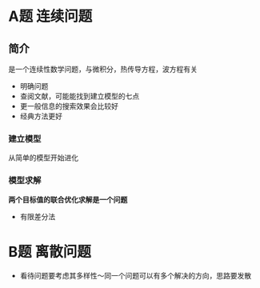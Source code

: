 # A题 连续问题

## 简介
是一个连续性数学问题，与微积分，热传导方程，波方程有关
- 明确问题
- 查阅文献，可能能找到建立模型的七点
- 更一般信息的搜索效果会比较好
- 经典方法更好
### 建立模型
从简单的模型开始进化
### 模型求解
**两个目标值的联合优化求解是一个问题**
- 有限差分法

# B题 离散问题
- 看待问题要考虑其多样性～同一个问题可以有多个解决的方向，思路要发散